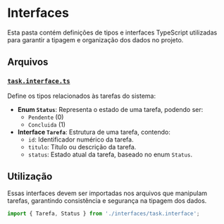# Interfaces

Esta pasta contém definições de tipos e interfaces TypeScript utilizadas para garantir a tipagem e organização dos dados no projeto.

## Arquivos

### [`task.interface.ts`](Back/Aula5/Atividade/src/interfaces/task.interface.ts)

Define os tipos relacionados às tarefas do sistema:

- **Enum `Status`**: Representa o estado de uma tarefa, podendo ser:
  - `Pendente` (0)
  - `Concluida` (1)
- **Interface `Tarefa`**: Estrutura de uma tarefa, contendo:
  - `id`: Identificador numérico da tarefa.
  - `titulo`: Título ou descrição da tarefa.
  - `status`: Estado atual da tarefa, baseado no enum `Status`.

## Utilização

Essas interfaces devem ser importadas nos arquivos que manipulam tarefas, garantindo consistência e segurança na tipagem dos dados.

```ts
import { Tarefa, Status } from './interfaces/task.interface';